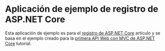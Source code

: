 # <a name="aspnet-core-logging-sample-application"></a>Aplicación de ejemplo de registro de ASP.NET Core

Esta aplicación de ejemplo es para el [registro de ASP.NET Core](https://docs.microsoft.com/aspnet/core/fundamentals/logging) artículo y se basa en el ejemplo creado para la [primera API Web con MVC de ASP.NET Core](https://docs.microsoft.com/aspnet/core/tutorials/first-web-api) tutorial.